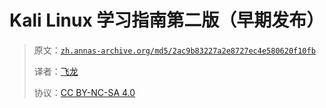 # Kali Linux 学习指南第二版（早期发布）

> 原文：[`zh.annas-archive.org/md5/2ac9b83227a2e8727ec4e580620f10fb`](https://zh.annas-archive.org/md5/2ac9b83227a2e8727ec4e580620f10fb)
> 
> 译者：[飞龙](https://github.com/wizardforcel)
> 
> 协议：[CC BY-NC-SA 4.0](http://creativecommons.org/licenses/by-nc-sa/4.0/)